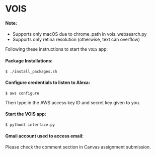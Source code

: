 # VOIS

#### Note:
- Supports only macOS due to chrome_path in vois_websearch.py
- Supports only retina resolution (otherwise, text can overflow)

Following these instructions to start the `VOIS` app:

#### Package Installations:
~~~
$ ./install_packages.sh
~~~

#### Configure credentials to listen to Alexa:
~~~
$ aws configure
~~~
Then type in the AWS access key ID and secret key given to you.


#### Start the VOIS app:
~~~
$ python3 interface.py
~~~

#### Gmail account used to access email:
Please check the comment section in Canvas assignment submission.

